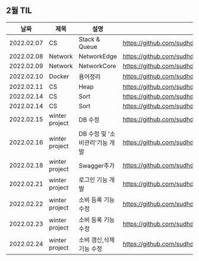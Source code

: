 ## 2월 TIL

| 날짜       | 제목 | 설명   | 링크                                                                     |
| ---------- | ---- | ------ | ------------------------------------------------------------------------ |
| 2022.02.07 | CS | Stack & Queue | https://github.com/sudhdkso/TIL/blob/main/CS/Stack%26Queue/programmers_42584.md|
| 2022.02.08 | Network | NetworkEdge | https://github.com/sudhdkso/TIL/blob/main/Network/1weeks.md|
| 2022.02.09 | Network | NetworkCore | https://github.com/sudhdkso/TIL/blob/main/Network/1weeks.md|
| 2022.02.10 | Docker | 용어정리 | https://github.com/sudhdkso/TIL/blob/main/Docker.md|
| 2022.02.11 | CS | Heap | https://github.com/sudhdkso/TIL/blob/main/CS/Heap/programmers_42628.md|
| 2022.02.14 | CS | Sort | https://github.com/sudhdkso/TIL/blob/main/CS/Sort/programmers_4276.md|
| 2022.02.14 | CS | Sort | https://github.com/sudhdkso/TIL/blob/main/CS/Sort/programmers_42747.md|
| 2022.02.15 | winter project | DB 수정| https://github.com/sudhdkso/2022-SolutionChallenge-UsNe|
| 2022.02.16 | winter project | DB 수정 및 '소비관리'기능 개발 | https://github.com/sudhdkso/2022-SolutionChallenge-UsNe|
| 2022.02.18 | winter project | Swagger추가 | https://github.com/sudhdkso/2022-SolutionChallenge-UsNe|
| 2022.02.21 | winter project | 로그인 기능 개발 | https://github.com/sudhdkso/2022-SolutionChallenge-UsNe|
| 2022.02.22 | winter project | 소비 등록 기능 수정| https://github.com/sudhdkso/2022-SolutionChallenge-UsNe|
| 2022.02.23 | winter project | 소비 등록 기능 수정| https://github.com/sudhdkso/2022-SolutionChallenge-UsNe|
| 2022.02.24 | winter project | 소비 갱신,삭제 기능 수정| https://github.com/sudhdkso/2022-SolutionChallenge-UsNe|